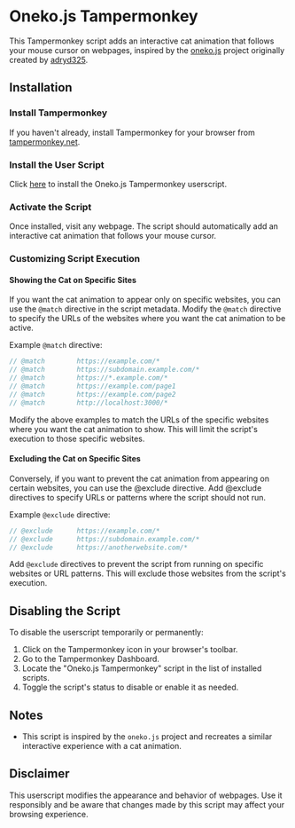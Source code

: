 # Oneko.js Tampermonkey

This Tampermonkey script adds an interactive cat animation that follows your mouse cursor on webpages, inspired by the [oneko.js](https://github.com/adryd325/oneko.js) project originally created by [adryd325](https://github.com/adryd325).

## Installation

### Install Tampermonkey

If you haven't already, install Tampermonkey for your browser from [tampermonkey.net](https://www.tampermonkey.net/).

### Install the User Script

Click [here](https://github.com/dev-aslam/oneko-userscript/raw/main/oneko.user.js) to install the Oneko.js Tampermonkey userscript.

### Activate the Script

Once installed, visit any webpage. The script should automatically add an interactive cat animation that follows your mouse cursor.

### Customizing Script Execution

#### Showing the Cat on Specific Sites

If you want the cat animation to appear only on specific websites, you can use the `@match` directive in the script metadata. Modify the `@match` directive to specify the URLs of the websites where you want the cat animation to be active.

Example `@match` directive:

```javascript
// @match        https://example.com/*
// @match        https://subdomain.example.com/*
// @match        https://*.example.com/*
// @match        https://example.com/page1
// @match        https://example.com/page2
// @match        http://localhost:3000/*
```

Modify the above examples to match the URLs of the specific websites where you want the cat animation to show. This will limit the script's execution to those specific websites.

#### Excluding the Cat on Specific Sites

Conversely, if you want to prevent the cat animation from appearing on certain websites, you can use the @exclude directive. Add @exclude directives to specify URLs or patterns where the script should not run.

Example `@exclude` directive:

```javascript
// @exclude      https://example.com/*
// @exclude      https://subdomain.example.com/*
// @exclude      https://anotherwebsite.com/*
```

Add `@exclude` directives to prevent the script from running on specific websites or URL patterns. This will exclude those websites from the script's execution.

## Disabling the Script

To disable the userscript temporarily or permanently:

1. Click on the Tampermonkey icon in your browser's toolbar.
2. Go to the Tampermonkey Dashboard.
3. Locate the "Oneko.js Tampermonkey" script in the list of installed scripts.
4. Toggle the script's status to disable or enable it as needed.

## Notes

- This script is inspired by the `oneko.js` project and recreates a similar interactive experience with a cat animation.

## Disclaimer

This userscript modifies the appearance and behavior of webpages. Use it responsibly and be aware that changes made by this script may affect your browsing experience.

```

```
